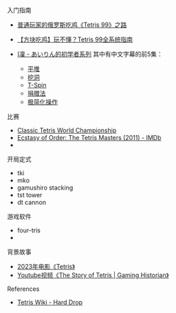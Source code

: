

入门指南

 * [普通玩家的俄罗斯吃鸡《Tetris 99》之路](https://www.gcores.com/articles/107316)
 * [【方块吃鸡】玩不懂？Tetris 99全系统指南](https://www.bilibili.com/read/cv2118721/)

 * [I凜 - あいりん的初学者系列](https://www.youtube.com/watch?v=0p-QmK0DCwI&list=PLzjdTwIVBlEQ1V-cI6DwgctCZkry9FAaz) 其中有中文字幕的前5集：
   * [平堆](https://www.gcores.com/articles/110870)
   * [挖洞](https://www.gcores.com/articles/111527)
   * [T-Spin](https://www.gcores.com/articles/112136)
   * [捐赠法](https://www.gcores.com/videos/113229)
   * [极简化操作](https://www.gcores.com/articles/113715)

比赛

- [Classic Tetris World Championship](https://en.wikipedia.org/wiki/Classic_Tetris_World_Championship)
- [Ecstasy of Order: The Tetris Masters (2011) - IMDb](https://www.imdb.com/title/tt1836974/)
- 

开局定式
- tki
- mko
- gamushiro stacking
- tst tower 
- dt cannon 

游戏软件

- four-tris
- 

背景故事

- [2023年电影《Tetris》](https://en.wikipedia.org/wiki/Tetris_(film))
- [Youtube视频《The Story of Tetris | Gaming Historian》](https://www.youtube.com/watch?v=_fQtxKmgJC8)

References

 * [Tetris Wiki - Hard Drop](https://harddrop.com/wiki/Tetris_Wiki)
